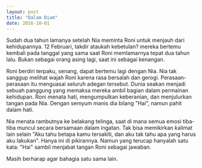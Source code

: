 ```yaml
---
layout: post
title: "Dalam Diam"
date: 2016-10-01
---
```


Sudah dua tahun lamanya setelah Nia meminta Roni untuk menjauh dari kehidupannya. 12 Februari, takdir ataukah kebetulan? mereka bertemu kembali pada tanggal yang sama saat Roni memlamarnya tepat dua tahun lalu. Bukan sebagai orang asing lagi, saat ini sebagai kenangan.

Roni berdiri terpaku, senang, dapat bertemu lagi dengan Nia. Nia tak sanggup melihat wajah Roni karena rasa bersalah dan gerogi. Perasaan-perasaan itu menguasai seluruh adegan tersebut. Dunia seakan menjadi sebuah panggung yang memaksa mereka ambil bagian dalam permainan kehidupan. Roni menata hati, mengumpulkan keberanian, dan menjulurkan tangan pada Nia. Dengan semyum manis dia bilang "Hai", namun pahit dalam hati. 

Nia menata rambutnya ke belakang telinga, saat di mana semua emosi tiba-tiba muncul secara bersamaan dalam ingatan. Tak bisa memikirkan kalimat lain selain "Aku tahu betapa kamu tersakiti, dan aku tak tahu apa yang harus aku lakukan". Hanya ini di pikirannya. Namun yang terucap hanyalah satu kata: "Hai" sambil menjabat tangan Roni sebagai jawaban.

Masih berharap agar bahagia satu sama lain.

